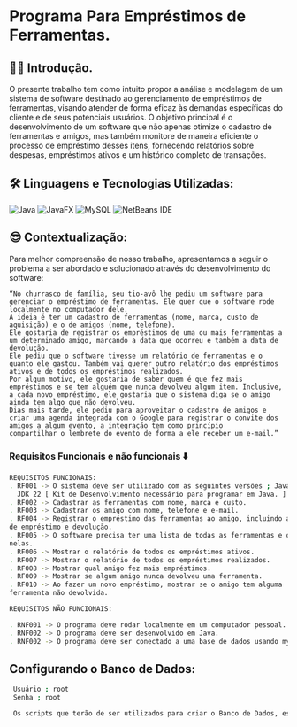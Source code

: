 # Programa Para Empréstimos de Ferramentas.

## 😶‍🌫️ Introdução.
O presente trabalho tem como intuito propor a análise e modelagem de um sistema de software destinado ao gerenciamento de empréstimos de ferramentas, 
visando atender de forma eficaz às demandas específicas do cliente e de seus potenciais usuários. O objetivo principal é o desenvolvimento de um software que não apenas otimize o
cadastro de ferramentas e amigos, mas também monitore de maneira eficiente o processo de empréstimo desses itens, fornecendo relatórios sobre despesas, empréstimos ativos e um histórico completo de transações.

## 🛠️ Linguagens e Tecnologias Utilizadas:

![Java](https://img.shields.io/badge/java-%23ED8B00.svg?style=for-the-badge&logo=openjdk&logoColor=white)
![JavaFX](https://img.shields.io/badge/javafx-%23FF0000.svg?style=for-the-badge&logo=javafx&logoColor=white)
![MySQL](https://img.shields.io/badge/mysql-4479A1.svg?style=for-the-badge&logo=mysql&logoColor=white)
![NetBeans IDE](https://img.shields.io/badge/NetBeansIDE-1B6AC6.svg?style=for-the-badge&logo=apache-netbeans-ide&logoColor=white)

## 😎 Contextualização:

Para melhor compreensão de nosso trabalho, apresentamos a seguir o problema a ser abordado e solucionado através do desenvolvimento do software:

	“No churrasco de família, seu tio-avô lhe pediu um software para gerenciar o empréstimo de ferramentas. Ele quer que o software rode localmente no computador dele.
    A ideia é ter um cadastro de ferramentas (nome, marca, custo de aquisição) e o de amigos (nome, telefone).
	Ele gostaria de registrar os empréstimos de uma ou mais ferramentas a um determinado amigo, marcando a data que ocorreu e também a data de devolução.
	Ele pediu que o software tivesse um relatório de ferramentas e o quanto ele gastou. Também vai querer outro relatório dos empréstimos ativos e de todos os empréstimos realizados. 
    Por algum motivo, ele gostaria de saber quem é que fez mais empréstimos e se tem alguém que nunca devolveu algum item. Inclusive, a cada novo empréstimo, ele gostaria que o sistema diga se o amigo ainda tem algo que não devolveu.
	Dias mais tarde, ele pediu para aproveitar o cadastro de amigos e criar uma agenda integrada com o Google para registrar o convite dos amigos a algum evento, a integração tem como princípio 
    compartilhar o lembrete do evento de forma a ele receber um e-mail.”

    
### Requisitos Funcionais e não funcionais ⬇️
```bash
REQUISITOS FUNCIONAIS:
. RF001 -> O sistema deve ser utilizado com as seguintes versões ; Java 8 [ Linguagem de Programação utilizada para construir o aplicativo. ], 
  JDK 22 [ Kit de Desenvolvimento necessário para programar em Java. ] , MySQL 8.3.0 [ Sistema utilizado para o gerenciamento do Banco de Dados. ]
. RF002 -> Cadastrar as ferramentas com nome, marca e custo.
. RF003 -> Cadastrar os amigo com nome, telefone e e-mail.
. RF004 -> Registrar o empréstimo das ferramentas ao amigo, incluindo a data 
de empréstimo e devolução.
. RF005 -> O software precisa ter uma lista de todas as ferramentas e o valor gasto 
nelas.
. RF006 -> Mostrar o relatório de todos os empréstimos ativos.
. RF007 -> Mostrar o relatório de todos os empréstimos realizados.
. RF008 -> Mostrar qual amigo fez mais empréstimos.
. RF009 -> Mostrar se algum amigo nunca devolveu uma ferramenta.
. RF010 -> Ao fazer um novo empréstimo, mostrar se o amigo tem alguma
ferramenta não devolvida.

REQUISITOS NÃO FUNCIONAIS:

. RNF001 -> O programa deve rodar localmente em um computador pessoal.
. RNF002 -> O programa deve ser desenvolvido em Java.
. RNF002 -> O programa deve ser conectado a uma base de dados usando mySQL.
```

## Configurando o Banco de Dados:
```bash
 Usuário ; root
 Senha ; root

 Os scripts que terão de ser utilizados para criar o Banco de Dados, estão no arquivo [ banco.sql ]


